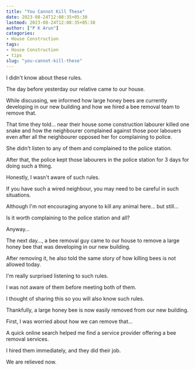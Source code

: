 ```yaml
---
title: "You Cannot Kill These"
date: 2023-08-24T12:08:35+05:30
lastmod: 2023-08-24T12:08:35+05:30
author: ["P K Arun"]
categories: 
- House Construction
tags: 
- House Construction
- tips
slug: "you-cannot-kill-these"
---
```

I didn't know about these rules.

The day before yesterday our relative came to our house.

While discussing, we informed how large honey bees are currently developing in our new building and how we hired a bee removal team to remove that.

That time they told… near their house some construction labourer killed one snake and how the neighbourer complained against those poor labouers even after all the neighbourer opposed her for complaining to police.

She didn't listen to any of them and complained to the police station.

After that, the police kept those labourers in the police station for 3 days for doing such a thing.

Honestly, I wasn't aware of such rules.

If you have such a wired neighbour, you may need to be careful in such situations.

Although I'm not encouraging anyone to kill any animal here… but still…

Is it worth complaining to the police station and all?

Anyway…

The next day…, a bee removal guy came to our house to remove a large honey bee that was developing in our new building.

After removing it, he also told the same story of how killing bees is not allowed today.

I'm really surprised listening to such rules.

I was not aware of them before meeting both of them.

I thought of sharing this so you will also know such rules.

Thankfully, a large honey bee is now easily removed from our new building.

First, I was worried about how we can remove that…

A quick online search helped me find a service provider offering a bee removal services.

I hired them immediately, and they did their job.

We are relieved now.